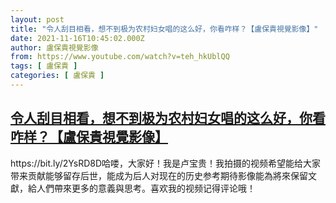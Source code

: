 ```yaml
---
layout: post
title: "令人刮目相看，想不到极为农村妇女唱的这么好，你看咋样？【盧保貴視覺影像】"
date: 2021-11-16T10:45:02.000Z
author: 盧保貴視覺影像
from: https://www.youtube.com/watch?v=teh_hkUblQQ
tags: [ 盧保貴 ]
categories: [ 盧保貴 ]
---
```

<!--1637059502000-->
[令人刮目相看，想不到极为农村妇女唱的这么好，你看咋样？【盧保貴視覺影像】](https://www.youtube.com/watch?v=teh_hkUblQQ)
------

<div>
https://bit.ly/2YsRD8D哈喽，大家好！我是卢宝贵！我拍摄的视频希望能给大家带来贡献能够留存后世，能成为后人对现在的历史参考期待影像能為將來保留文獻，給人們帶來更多的意義與思考。喜欢我的视频记得评论哦！
</div>
